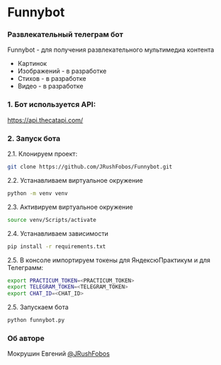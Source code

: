 # Funnybot
### Развлекательный телеграм бот

Funnybot - для получения развлекательного мультимедиа контента

- Картинок
- Изображений - в разработке
- Стихов - в разработке
- Видео - в разработке

### 1. Бот используется API:
https://api.thecatapi.com/

### 2. Запуск бота
2.1. Клонируем проект:

```bash
git clone https://github.com/JRushFobos/Funnybot.git
```

2.2. Устанавливаем виртуальное окружение

```bash
python -m venv venv
```

2.3. Активируем виртуальное окружение

```bash
source venv/Scripts/activate
```

2.4. Устанавливаем зависимости

```bash
pip install -r requirements.txt
```

2.5. В консоле импортируем токены для ЯндексюПрактикум и для Телеграмм:

```bash
export PRACTICUM_TOKEN=<PRACTICUM_TOKEN>
export TELEGRAM_TOKEN=<TELEGRAM_TOKEN>
export CHAT_ID=<CHAT_ID>
```

2.5. Запускаем бота

```bash
python funnybot.py
```

### Об авторе
Мокрушин Евгений [@JRushFobos](https://github.com/JRushFobos)
